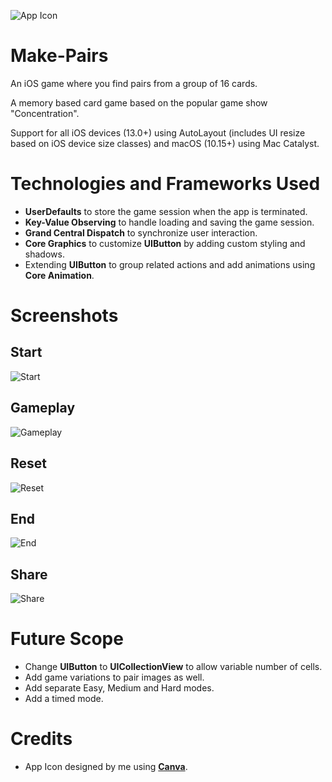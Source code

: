 ![App Icon](https://github.com/rohit-lunavara/Make-Pairs/blob/master/Make-Pairs/Assets.xcassets/AppIcon.appiconset/180.png?raw=true)

# Make-Pairs

An iOS game where you find pairs from a group of 16 cards.

A memory based card game based on the popular game show "Concentration".

Support for all iOS devices (13.0+) using AutoLayout (includes UI resize based on iOS device size classes) and macOS (10.15+) using Mac Catalyst.

# Technologies and Frameworks Used

- **UserDefaults** to store the game session when the app is terminated.
- **Key-Value Observing** to handle loading and saving the game session.
- **Grand Central Dispatch** to synchronize user interaction.
- **Core Graphics** to customize **UIButton** by adding custom styling and shadows.
- Extending **UIButton** to group related actions and add animations using **Core Animation**.

# Screenshots

## Start
![Start](https://github.com/rohit-lunavara/Make-Pairs/blob/master/Device%20Mockups/Start_iphone.png?raw=true)

## Gameplay
![Gameplay](https://github.com/rohit-lunavara/Make-Pairs/blob/master/Device%20Mockups/Gameplay_iphone.png?raw=true)

## Reset
![Reset](https://github.com/rohit-lunavara/Make-Pairs/blob/master/Device%20Mockups/Reset_iphone.png?raw=true)

## End
![End](https://github.com/rohit-lunavara/Make-Pairs/blob/master/Device%20Mockups/End_iphone.png?raw=true)

## Share
![Share](https://github.com/rohit-lunavara/Make-Pairs/blob/master/Device%20Mockups/Share_iphone.png?raw=true)

# Future Scope

- Change **UIButton** to **UICollectionView** to allow variable number of cells.
- Add game variations to pair images as well.
- Add separate Easy, Medium and Hard modes.
- Add a timed mode.

# Credits

- App Icon designed by me using [**Canva**](https://www.canva.com/).

